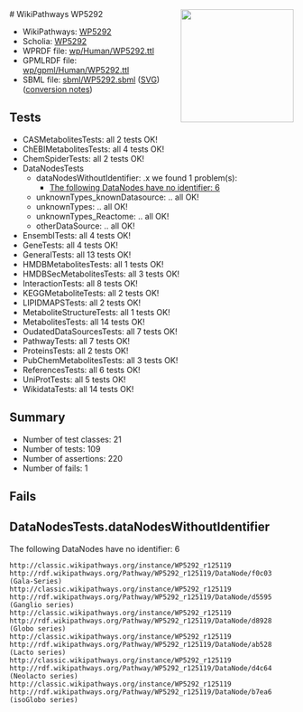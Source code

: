 <img style="float: right; width: 200px" src="../logo.png" />
# WikiPathways WP5292

* WikiPathways: [WP5292](https://identifiers.org/wikipathways:WP5292)
* Scholia: [WP5292](https://scholia.toolforge.org/wikipathways/WP5292)
* WPRDF file: [wp/Human/WP5292.ttl](../wp/Human/WP5292.ttl)
* GPMLRDF file: [wp/gpml/Human/WP5292.ttl](../wp/gpml/Human/WP5292.ttl)
* SBML file: [sbml/WP5292.sbml](../sbml/WP5292.sbml) ([SVG](../sbml/WP5292.svg)) ([conversion notes](../sbml/WP5292.txt))

## Tests
* CASMetabolitesTests: all 2 tests OK!
* ChEBIMetabolitesTests: all 4 tests OK!
* ChemSpiderTests: all 2 tests OK!
* DataNodesTests
    * dataNodesWithoutIdentifier: .x we found 1 problem(s):
        * [The following DataNodes have no identifier: 6](#d2d32fa5)
    * unknownTypes_knownDatasource: .. all OK!
    * unknownTypes: .. all OK!
    * unknownTypes_Reactome: .. all OK!
    * otherDataSource: .. all OK!
* EnsemblTests: all 4 tests OK!
* GeneTests: all 4 tests OK!
* GeneralTests: all 13 tests OK!
* HMDBMetabolitesTests: all 1 tests OK!
* HMDBSecMetabolitesTests: all 3 tests OK!
* InteractionTests: all 8 tests OK!
* KEGGMetaboliteTests: all 2 tests OK!
* LIPIDMAPSTests: all 2 tests OK!
* MetaboliteStructureTests: all 1 tests OK!
* MetabolitesTests: all 14 tests OK!
* OudatedDataSourcesTests: all 7 tests OK!
* PathwayTests: all 7 tests OK!
* ProteinsTests: all 2 tests OK!
* PubChemMetabolitesTests: all 3 tests OK!
* ReferencesTests: all 6 tests OK!
* UniProtTests: all 5 tests OK!
* WikidataTests: all 14 tests OK!


## Summary

* Number of test classes: 21
* Number of tests: 109
* Number of assertions: 220
* Number of fails: 1

## Fails

<a name="d2d32fa5" />

## DataNodesTests.dataNodesWithoutIdentifier

The following DataNodes have no identifier: 6
```
http://classic.wikipathways.org/instance/WP5292_r125119 http://rdf.wikipathways.org/Pathway/WP5292_r125119/DataNode/f0c03 (Gala-Series)
http://classic.wikipathways.org/instance/WP5292_r125119 http://rdf.wikipathways.org/Pathway/WP5292_r125119/DataNode/d5595 (Ganglio series)
http://classic.wikipathways.org/instance/WP5292_r125119 http://rdf.wikipathways.org/Pathway/WP5292_r125119/DataNode/d8928 (Globo series)
http://classic.wikipathways.org/instance/WP5292_r125119 http://rdf.wikipathways.org/Pathway/WP5292_r125119/DataNode/ab528 (Lacto series)
http://classic.wikipathways.org/instance/WP5292_r125119 http://rdf.wikipathways.org/Pathway/WP5292_r125119/DataNode/d4c64 (Neolacto series)
http://classic.wikipathways.org/instance/WP5292_r125119 http://rdf.wikipathways.org/Pathway/WP5292_r125119/DataNode/b7ea6 (isoGlobo series)
```

